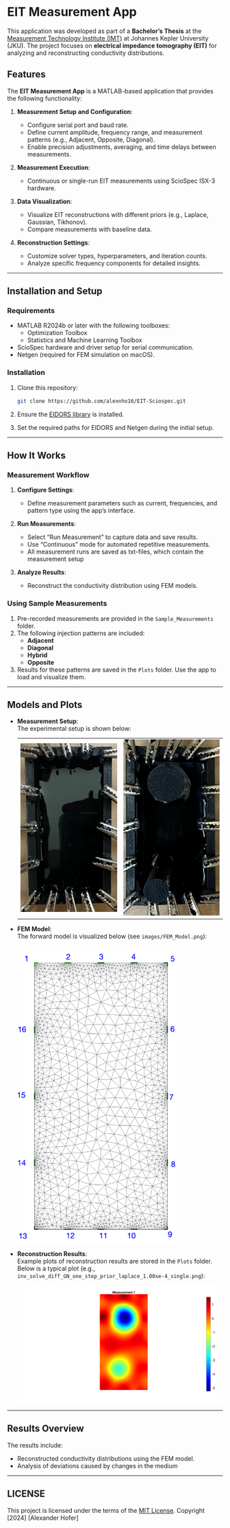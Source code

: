 
# EIT Measurement App

This application was developed as part of a **Bachelor’s Thesis** at the [Measurement Technology Institute (IMT)](https://www.jku.at/en/institute-of-measurement-technology/) at Johannes Kepler University (JKU). The project focuses on **electrical impedance tomography (EIT)** for analyzing and reconstructing conductivity distributions.

## Features

The **EIT Measurement App** is a MATLAB-based application that provides the following functionality:

1. **Measurement Setup and Configuration**:
   - Configure serial port and baud rate.
   - Define current amplitude, frequency range, and measurement patterns (e.g., Adjacent, Opposite, Diagonal).
   - Enable precision adjustments, averaging, and time delays between measurements.

2. **Measurement Execution**:
   - Continuous or single-run EIT measurements using ScioSpec ISX-3 hardware.

3. **Data Visualization**:
   - Visualize EIT reconstructions with different priors (e.g., Laplace, Gaussian, Tikhonov).
   - Compare measurements with baseline data.

4. **Reconstruction Settings**:
   - Customize solver types, hyperparameters, and iteration counts.
   - Analyze specific frequency components for detailed insights.

---

## Installation and Setup

### Requirements

- MATLAB R2024b or later with the following toolboxes:
  - Optimization Toolbox
  - Statistics and Machine Learning Toolbox
- ScioSpec hardware and driver setup for serial communication.
- Netgen (required for FEM simulation on macOS).

### Installation

1. Clone this repository:

   ```bash
   git clone https://github.com/alexnho16/EIT-Sciospec.git
   ```

2. Ensure the [EIDORS library](https://eidors3d.sourceforge.net/) is installed.
3. Set the required paths for EIDORS and Netgen during the initial setup.

---

## How It Works

### Measurement Workflow

1. **Configure Settings**:
   - Define measurement parameters such as current, frequencies, and pattern type using the app’s interface.

2. **Run Measurements**:
   - Select “Run Measurement” to capture data and save results.
   - Use “Continuous” mode for automated repetitive measurements.
   - All measurement runs are saved as txt-files, which contain the measurement setup

3. **Analyze Results**:
   - Reconstruct the conductivity distribution using FEM models.

### Using Sample Measurements

1. Pre-recorded measurements are provided in the `Sample_Measurements` folder.
2. The following injection patterns are included:
   - **Adjacent**
   - **Diagonal**
   - **Hybrid**
   - **Opposite**
3. Results for these patterns are saved in the `Plots` folder. Use the app to load and visualize them.

---

## Models and Plots

- **Measurement Setup**:  
  The experimental setup is shown below:

  <table>
    <tr>
      <td>
        <img src="images/wassertank_0.png" alt="Measurement Setup 1" width="300"/>
      </td>
      <td>
        <img src="images/wassertank_1.png" alt="Measurement Setup 2" width="300"/>
      </td>
    </tr>
  </table>

- **FEM Model**:  
  The forward model is visualized below (see `images/FEM_Model.png`):

  ![FEM Model](images/FEM_Model.png)

- **Reconstruction Results**:  
  Example plots of reconstruction results are stored in the `Plots` folder. Below is a typical plot (e.g., `inv_solve_diff_GN_one_step_prior_laplace_1.00xe-4_single.png`):

  ![Reconstruction Result](Plots/nodal_solve_prior_laplace_1.00xe-4_single.png)

---

## Results Overview

The results include:
- Reconstructed conductivity distributions using the FEM model.
- Analysis of deviations caused by changes in the medium

---

##  LICENSE

This project is licensed under the terms of the [MIT License](LICENSE). 
Copyright [2024] [Alexander Hofer]

